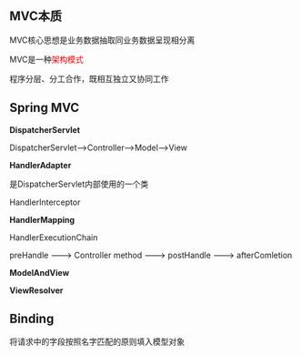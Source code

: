## MVC本质

MVC核心思想是业务数据抽取同业务数据呈现相分离

MVC是一种<font color="red">架构模式</font><!--架构模式描述软件系统里的基本的结构组织或纲要-->

程序分层、分工合作，既相互独立又协同工作

## Spring MVC

**DispatcherServlet**

DispatcherServlet—>Controller—>Model—>View

**HandlerAdapter**

是DispatcherServlet内部使用的一个类

HandlerInterceptor<!--Interceptor是拦截器-->

**HandlerMapping**

HandlerExecutionChain

preHandle ---> Controller method ---> postHandle ---> afterComletion

**ModelAndView**

**ViewResolver**<!--视图解析器-->

## Binding

将请求中的字段按照名字匹配的原则填入模型对象

